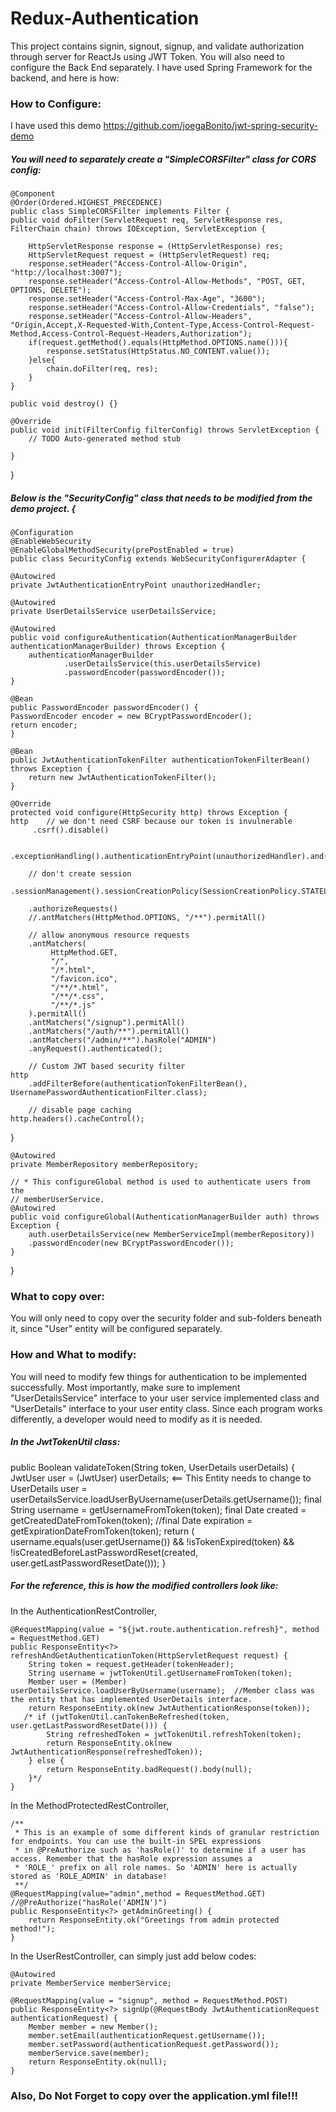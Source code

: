 # Redux-Authentication

This project contains signin, signout, signup, and validate authorization through server for ReactJs using JWT Token.
You will also need to configure the Back End separately.
I have used Spring Framework for the backend, and here is how:

### How to Configure:
I have used this demo https://github.com/joegaBonito/jwt-spring-security-demo

##### You will need to separately create a "SimpleCORSFilter" class for CORS config:
    @Component
    @Order(Ordered.HIGHEST_PRECEDENCE)
    public class SimpleCORSFilter implements Filter {
	public void doFilter(ServletRequest req, ServletResponse res, FilterChain chain) throws IOException, ServletException {

        HttpServletResponse response = (HttpServletResponse) res;
        HttpServletRequest request = (HttpServletRequest) req;
        response.setHeader("Access-Control-Allow-Origin", "http://localhost:3007");
        response.setHeader("Access-Control-Allow-Methods", "POST, GET, OPTIONS, DELETE");
        response.setHeader("Access-Control-Max-Age", "3600");
        response.setHeader("Access-Control-Allow-Credentials", "false");
        response.setHeader("Access-Control-Allow-Headers", "Origin,Accept,X-Requested-With,Content-Type,Access-Control-Request-Method,Access-Control-Request-Headers,Authorization");
        if(request.getMethod().equals(HttpMethod.OPTIONS.name())){
            response.setStatus(HttpStatus.NO_CONTENT.value());
        }else{
            chain.doFilter(req, res);
        }
    }
    
    public void destroy() {}

    @Override
	public void init(FilterConfig filterConfig) throws ServletException {
		// TODO Auto-generated method stub
		
	}
}

##### Below is the "SecurityConfig" class that needs to be modified from the demo project. {
    @Configuration
    @EnableWebSecurity
    @EnableGlobalMethodSecurity(prePostEnabled = true)
	public class SecurityConfig extends WebSecurityConfigurerAdapter {
	
    @Autowired
    private JwtAuthenticationEntryPoint unauthorizedHandler;

    @Autowired
    private UserDetailsService userDetailsService;

    @Autowired
    public void configureAuthentication(AuthenticationManagerBuilder authenticationManagerBuilder) throws Exception {
        authenticationManagerBuilder
                .userDetailsService(this.userDetailsService)
                .passwordEncoder(passwordEncoder());
    }
    
    @Bean
    public PasswordEncoder passwordEncoder() {
	PasswordEncoder encoder = new BCryptPasswordEncoder();
	return encoder;
    }
	
    @Bean
    public JwtAuthenticationTokenFilter authenticationTokenFilterBean() throws Exception {
        return new JwtAuthenticationTokenFilter();
    }

    @Override
    protected void configure(HttpSecurity http) throws Exception {
	http	// we don't need CSRF because our token is invulnerable
         .csrf().disable()

       	 .exceptionHandling().authenticationEntryPoint(unauthorizedHandler).and()

       	// don't create session
       	.sessionManagement().sessionCreationPolicy(SessionCreationPolicy.STATELESS).and()

        .authorizeRequests()
        //.antMatchers(HttpMethod.OPTIONS, "/**").permitAll()

       	// allow anonymous resource requests
        .antMatchers(
             HttpMethod.GET,
             "/",
             "/*.html",
             "/favicon.ico",
             "/**/*.html",
             "/**/*.css",
             "/**/*.js"
        ).permitAll()
        .antMatchers("/signup").permitAll()
        .antMatchers("/auth/**").permitAll()
        .antMatchers("/admin/**").hasRole("ADMIN")
        .anyRequest().authenticated();

        // Custom JWT based security filter
	http
        .addFilterBefore(authenticationTokenFilterBean(), UsernamePasswordAuthenticationFilter.class);

        // disable page caching
	http.headers().cacheControl();
}

	@Autowired
	private MemberRepository memberRepository;

	// * This configureGlobal method is used to authenticate users from the
	// memberUserService.
	@Autowired
	public void configureGlobal(AuthenticationManagerBuilder auth) throws Exception {
		auth.userDetailsService(new MemberServiceImpl(memberRepository))
		.passwordEncoder(new BCryptPasswordEncoder());
	}
}

### What to copy over:
You will only need to copy over the security folder and sub-folders beneath it, since "User" entity will be configured separately.

### How and What to modify:
You will need to modify few things for authentication to be implemented successfully.
Most importantly, make sure to implement "UserDetailsService" interface to your user service implemented class and 
"UserDetails" interface to your user entity class.
Since each program works differently, a developer would need to modify as it is needed.

##### In the JwtTokenUtil class:

 public Boolean validateToken(String token, UserDetails userDetails) {
        JwtUser user = (JwtUser) userDetails;   <== This Entity needs to change to  UserDetails user = userDetailsService.loadUserByUsername(userDetails.getUsername());
        final String username = getUsernameFromToken(token);
        final Date created = getCreatedDateFromToken(token);
        //final Date expiration = getExpirationDateFromToken(token);
        return (
                username.equals(user.getUsername())
                        && !isTokenExpired(token)
                        && !isCreatedBeforeLastPasswordReset(created, user.getLastPasswordResetDate()));
    }

##### For the reference, this is how the modified controllers look like:

In the AuthenticationRestController,

    @RequestMapping(value = "${jwt.route.authentication.refresh}", method = RequestMethod.GET)
    public ResponseEntity<?> refreshAndGetAuthenticationToken(HttpServletRequest request) {
        String token = request.getHeader(tokenHeader);
        String username = jwtTokenUtil.getUsernameFromToken(token);
        Member user = (Member) userDetailsService.loadUserByUsername(username);  //Member class was the entity that has implemented UserDetails interface.
        return ResponseEntity.ok(new JwtAuthenticationResponse(token));
       /* if (jwtTokenUtil.canTokenBeRefreshed(token, user.getLastPasswordResetDate())) {
            String refreshedToken = jwtTokenUtil.refreshToken(token);
            return ResponseEntity.ok(new JwtAuthenticationResponse(refreshedToken));
        } else {
            return ResponseEntity.badRequest().body(null);
        }*/
    }

In the MethodProtectedRestController,

    /**
     * This is an example of some different kinds of granular restriction for endpoints. You can use the built-in SPEL expressions
     * in @PreAuthorize such as 'hasRole()' to determine if a user has access. Remember that the hasRole expression assumes a
     * 'ROLE_' prefix on all role names. So 'ADMIN' here is actually stored as 'ROLE_ADMIN' in database!
     **/
    @RequestMapping(value="admin",method = RequestMethod.GET)
    //@PreAuthorize("hasRole('ADMIN')")
    public ResponseEntity<?> getAdminGreeting() {
        return ResponseEntity.ok("Greetings from admin protected method!");
    }


In the UserRestController, can simply just add below codes:

    @Autowired
    private MemberService memberService;
    
    @RequestMapping(value = "signup", method = RequestMethod.POST)
    public ResponseEntity<?> signUp(@RequestBody JwtAuthenticationRequest authenticationRequest) {
        Member member = new Member();
        member.setEmail(authenticationRequest.getUsername());
        member.setPassword(authenticationRequest.getPassword());
        memberService.save(member);
		return ResponseEntity.ok(null);
    }

### Also, Do Not Forget to copy over the application.yml file!!!
